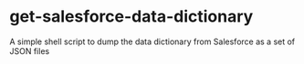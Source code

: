 # get-salesforce-data-dictionary
A simple shell script to dump the data dictionary from Salesforce as a set of JSON files

